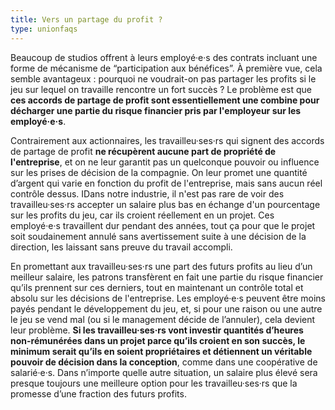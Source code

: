 ```yaml
---
title: Vers un partage du profit ?
type: unionfaqs
---
```

Beaucoup de studios offrent à leurs employé·e·s des contrats incluant une forme de mécanisme de “participation aux bénéfices”. À première vue, cela semble avantageux : pourquoi ne voudrait-on pas partager les profits si le jeu sur lequel on travaille rencontre un fort succès ? Le problème est que **ces accords de partage de profit sont essentiellement une combine pour décharger une partie du risque financier pris par l'employeur sur les employé·e·s**.

Contrairement aux actionnaires, les travailleu·ses·rs qui signent des accords de partage de profit **ne récupèrent aucune part de propriété de l'entreprise**, et on ne leur garantit pas un quelconque pouvoir ou influence sur les prises de décision de la compagnie. On leur promet une quantité d’argent qui varie en fonction du profit de l'entreprise, mais sans aucun réel contrôle dessus. IDans notre industrie, il n'est pas rare de voir des travailleu·ses·rs accepter un salaire plus bas en échange d'un pourcentage sur les profits du jeu, car ils croient réellement en un projet. Ces employé·e·s travaillent dur pendant des années, tout ça pour que le projet soit soudainement annulé sans avertissement suite à une décision de la direction, les laissant sans preuve du travail accompli.

En promettant aux travailleu·ses·rs une part des futurs profits au lieu d’un meilleur salaire, les patrons transfèrent en fait une partie du risque financier qu’ils prennent sur ces derniers, tout en maintenant un contrôle total et absolu sur les décisions de l'entreprise. Les employé·e·s peuvent être moins payés pendant le développement du jeu, et, si pour une raison ou une autre le jeu se vend mal (ou si le management décide de l’annuler), cela devient leur problème. **Si les travailleu·ses·rs vont investir quantités d’heures non-rémunérées dans un projet parce qu’ils croient en son succès, le minimum serait qu’ils en soient propriétaires et détiennent un véritable pouvoir de décision dans la conception**, comme dans une coopérative de salarié·e·s. Dans n’importe quelle autre situation, un salaire plus élevé sera presque toujours une meilleure option pour les travailleu·ses·rs que la promesse d’une fraction des futurs profits.
